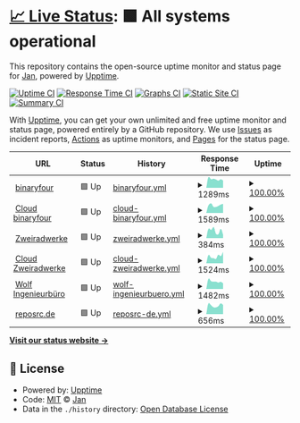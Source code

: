 # [📈 Live Status](https://stoamandl.github.io/upptime): <!--live status--> **🟩 All systems operational**

This repository contains the open-source uptime monitor and status page for [Jan](https://stoamandl.github.io/upptime), powered by [Upptime](https://github.com/upptime/upptime).

[![Uptime CI](https://github.com/stoamandl/upptime/workflows/Uptime%20CI/badge.svg)](https://github.com/stoamandl/upptime/actions?query=workflow%3A%22Uptime+CI%22)
[![Response Time CI](https://github.com/stoamandl/upptime/workflows/Response%20Time%20CI/badge.svg)](https://github.com/stoamandl/upptime/actions?query=workflow%3A%22Response+Time+CI%22)
[![Graphs CI](https://github.com/stoamandl/upptime/workflows/Graphs%20CI/badge.svg)](https://github.com/stoamandl/upptime/actions?query=workflow%3A%22Graphs+CI%22)
[![Static Site CI](https://github.com/stoamandl/upptime/workflows/Static%20Site%20CI/badge.svg)](https://github.com/stoamandl/upptime/actions?query=workflow%3A%22Static+Site+CI%22)
[![Summary CI](https://github.com/stoamandl/upptime/workflows/Summary%20CI/badge.svg)](https://github.com/stoamandl/upptime/actions?query=workflow%3A%22Summary+CI%22)

With [Upptime](https://upptime.js.org), you can get your own unlimited and free uptime monitor and status page, powered entirely by a GitHub repository. We use [Issues](https://github.com/stoamandl/upptime/issues) as incident reports, [Actions](https://github.com/stoamandl/upptime/actions) as uptime monitors, and [Pages](https://stoamandl.github.io/upptime) for the status page.

<!--start: status pages-->
<!-- This summary is generated by Upptime (https://github.com/upptime/upptime) -->
<!-- Do not edit this manually, your changes will be overwritten -->
<!-- prettier-ignore -->
| URL | Status | History | Response Time | Uptime |
| --- | ------ | ------- | ------------- | ------ |
| <img alt="" src="https://icons.duckduckgo.com/ip3/binaryfour.de.ico" height="13"> [binaryfour](https://binaryfour.de) | 🟩 Up | [binaryfour.yml](https://github.com/stoamandl/upptime/commits/HEAD/history/binaryfour.yml) | <details><summary><img alt="Response time graph" src="./graphs/binaryfour/response-time-week.png" height="20"> 1289ms</summary><br><a href="https://stoamandl.github.io/upptime/history/binaryfour"><img alt="Response time 839" src="https://img.shields.io/endpoint?url=https%3A%2F%2Fraw.githubusercontent.com%2Fstoamandl%2Fupptime%2FHEAD%2Fapi%2Fbinaryfour%2Fresponse-time.json"></a><br><a href="https://stoamandl.github.io/upptime/history/binaryfour"><img alt="24-hour response time 1283" src="https://img.shields.io/endpoint?url=https%3A%2F%2Fraw.githubusercontent.com%2Fstoamandl%2Fupptime%2FHEAD%2Fapi%2Fbinaryfour%2Fresponse-time-day.json"></a><br><a href="https://stoamandl.github.io/upptime/history/binaryfour"><img alt="7-day response time 1289" src="https://img.shields.io/endpoint?url=https%3A%2F%2Fraw.githubusercontent.com%2Fstoamandl%2Fupptime%2FHEAD%2Fapi%2Fbinaryfour%2Fresponse-time-week.json"></a><br><a href="https://stoamandl.github.io/upptime/history/binaryfour"><img alt="30-day response time 1354" src="https://img.shields.io/endpoint?url=https%3A%2F%2Fraw.githubusercontent.com%2Fstoamandl%2Fupptime%2FHEAD%2Fapi%2Fbinaryfour%2Fresponse-time-month.json"></a><br><a href="https://stoamandl.github.io/upptime/history/binaryfour"><img alt="1-year response time 854" src="https://img.shields.io/endpoint?url=https%3A%2F%2Fraw.githubusercontent.com%2Fstoamandl%2Fupptime%2FHEAD%2Fapi%2Fbinaryfour%2Fresponse-time-year.json"></a></details> | <details><summary><a href="https://stoamandl.github.io/upptime/history/binaryfour">100.00%</a></summary><a href="https://stoamandl.github.io/upptime/history/binaryfour"><img alt="All-time uptime 99.90%" src="https://img.shields.io/endpoint?url=https%3A%2F%2Fraw.githubusercontent.com%2Fstoamandl%2Fupptime%2FHEAD%2Fapi%2Fbinaryfour%2Fuptime.json"></a><br><a href="https://stoamandl.github.io/upptime/history/binaryfour"><img alt="24-hour uptime 100.00%" src="https://img.shields.io/endpoint?url=https%3A%2F%2Fraw.githubusercontent.com%2Fstoamandl%2Fupptime%2FHEAD%2Fapi%2Fbinaryfour%2Fuptime-day.json"></a><br><a href="https://stoamandl.github.io/upptime/history/binaryfour"><img alt="7-day uptime 100.00%" src="https://img.shields.io/endpoint?url=https%3A%2F%2Fraw.githubusercontent.com%2Fstoamandl%2Fupptime%2FHEAD%2Fapi%2Fbinaryfour%2Fuptime-week.json"></a><br><a href="https://stoamandl.github.io/upptime/history/binaryfour"><img alt="30-day uptime 100.00%" src="https://img.shields.io/endpoint?url=https%3A%2F%2Fraw.githubusercontent.com%2Fstoamandl%2Fupptime%2FHEAD%2Fapi%2Fbinaryfour%2Fuptime-month.json"></a><br><a href="https://stoamandl.github.io/upptime/history/binaryfour"><img alt="1-year uptime 100.00%" src="https://img.shields.io/endpoint?url=https%3A%2F%2Fraw.githubusercontent.com%2Fstoamandl%2Fupptime%2FHEAD%2Fapi%2Fbinaryfour%2Fuptime-year.json"></a></details>
| <img alt="" src="https://icons.duckduckgo.com/ip3/cloud.binaryfour.de.ico" height="13"> [Cloud binaryfour](https://cloud.binaryfour.de) | 🟩 Up | [cloud-binaryfour.yml](https://github.com/stoamandl/upptime/commits/HEAD/history/cloud-binaryfour.yml) | <details><summary><img alt="Response time graph" src="./graphs/cloud-binaryfour/response-time-week.png" height="20"> 1589ms</summary><br><a href="https://stoamandl.github.io/upptime/history/cloud-binaryfour"><img alt="Response time 1103" src="https://img.shields.io/endpoint?url=https%3A%2F%2Fraw.githubusercontent.com%2Fstoamandl%2Fupptime%2FHEAD%2Fapi%2Fcloud-binaryfour%2Fresponse-time.json"></a><br><a href="https://stoamandl.github.io/upptime/history/cloud-binaryfour"><img alt="24-hour response time 1392" src="https://img.shields.io/endpoint?url=https%3A%2F%2Fraw.githubusercontent.com%2Fstoamandl%2Fupptime%2FHEAD%2Fapi%2Fcloud-binaryfour%2Fresponse-time-day.json"></a><br><a href="https://stoamandl.github.io/upptime/history/cloud-binaryfour"><img alt="7-day response time 1589" src="https://img.shields.io/endpoint?url=https%3A%2F%2Fraw.githubusercontent.com%2Fstoamandl%2Fupptime%2FHEAD%2Fapi%2Fcloud-binaryfour%2Fresponse-time-week.json"></a><br><a href="https://stoamandl.github.io/upptime/history/cloud-binaryfour"><img alt="30-day response time 1590" src="https://img.shields.io/endpoint?url=https%3A%2F%2Fraw.githubusercontent.com%2Fstoamandl%2Fupptime%2FHEAD%2Fapi%2Fcloud-binaryfour%2Fresponse-time-month.json"></a><br><a href="https://stoamandl.github.io/upptime/history/cloud-binaryfour"><img alt="1-year response time 1071" src="https://img.shields.io/endpoint?url=https%3A%2F%2Fraw.githubusercontent.com%2Fstoamandl%2Fupptime%2FHEAD%2Fapi%2Fcloud-binaryfour%2Fresponse-time-year.json"></a></details> | <details><summary><a href="https://stoamandl.github.io/upptime/history/cloud-binaryfour">100.00%</a></summary><a href="https://stoamandl.github.io/upptime/history/cloud-binaryfour"><img alt="All-time uptime 99.89%" src="https://img.shields.io/endpoint?url=https%3A%2F%2Fraw.githubusercontent.com%2Fstoamandl%2Fupptime%2FHEAD%2Fapi%2Fcloud-binaryfour%2Fuptime.json"></a><br><a href="https://stoamandl.github.io/upptime/history/cloud-binaryfour"><img alt="24-hour uptime 100.00%" src="https://img.shields.io/endpoint?url=https%3A%2F%2Fraw.githubusercontent.com%2Fstoamandl%2Fupptime%2FHEAD%2Fapi%2Fcloud-binaryfour%2Fuptime-day.json"></a><br><a href="https://stoamandl.github.io/upptime/history/cloud-binaryfour"><img alt="7-day uptime 100.00%" src="https://img.shields.io/endpoint?url=https%3A%2F%2Fraw.githubusercontent.com%2Fstoamandl%2Fupptime%2FHEAD%2Fapi%2Fcloud-binaryfour%2Fuptime-week.json"></a><br><a href="https://stoamandl.github.io/upptime/history/cloud-binaryfour"><img alt="30-day uptime 99.90%" src="https://img.shields.io/endpoint?url=https%3A%2F%2Fraw.githubusercontent.com%2Fstoamandl%2Fupptime%2FHEAD%2Fapi%2Fcloud-binaryfour%2Fuptime-month.json"></a><br><a href="https://stoamandl.github.io/upptime/history/cloud-binaryfour"><img alt="1-year uptime 99.99%" src="https://img.shields.io/endpoint?url=https%3A%2F%2Fraw.githubusercontent.com%2Fstoamandl%2Fupptime%2FHEAD%2Fapi%2Fcloud-binaryfour%2Fuptime-year.json"></a></details>
| <img alt="" src="https://icons.duckduckgo.com/ip3/zweiradwerke.de.ico" height="13"> [Zweiradwerke](https://zweiradwerke.de) | 🟩 Up | [zweiradwerke.yml](https://github.com/stoamandl/upptime/commits/HEAD/history/zweiradwerke.yml) | <details><summary><img alt="Response time graph" src="./graphs/zweiradwerke/response-time-week.png" height="20"> 384ms</summary><br><a href="https://stoamandl.github.io/upptime/history/zweiradwerke"><img alt="Response time 619" src="https://img.shields.io/endpoint?url=https%3A%2F%2Fraw.githubusercontent.com%2Fstoamandl%2Fupptime%2FHEAD%2Fapi%2Fzweiradwerke%2Fresponse-time.json"></a><br><a href="https://stoamandl.github.io/upptime/history/zweiradwerke"><img alt="24-hour response time 243" src="https://img.shields.io/endpoint?url=https%3A%2F%2Fraw.githubusercontent.com%2Fstoamandl%2Fupptime%2FHEAD%2Fapi%2Fzweiradwerke%2Fresponse-time-day.json"></a><br><a href="https://stoamandl.github.io/upptime/history/zweiradwerke"><img alt="7-day response time 384" src="https://img.shields.io/endpoint?url=https%3A%2F%2Fraw.githubusercontent.com%2Fstoamandl%2Fupptime%2FHEAD%2Fapi%2Fzweiradwerke%2Fresponse-time-week.json"></a><br><a href="https://stoamandl.github.io/upptime/history/zweiradwerke"><img alt="30-day response time 530" src="https://img.shields.io/endpoint?url=https%3A%2F%2Fraw.githubusercontent.com%2Fstoamandl%2Fupptime%2FHEAD%2Fapi%2Fzweiradwerke%2Fresponse-time-month.json"></a><br><a href="https://stoamandl.github.io/upptime/history/zweiradwerke"><img alt="1-year response time 397" src="https://img.shields.io/endpoint?url=https%3A%2F%2Fraw.githubusercontent.com%2Fstoamandl%2Fupptime%2FHEAD%2Fapi%2Fzweiradwerke%2Fresponse-time-year.json"></a></details> | <details><summary><a href="https://stoamandl.github.io/upptime/history/zweiradwerke">100.00%</a></summary><a href="https://stoamandl.github.io/upptime/history/zweiradwerke"><img alt="All-time uptime 99.73%" src="https://img.shields.io/endpoint?url=https%3A%2F%2Fraw.githubusercontent.com%2Fstoamandl%2Fupptime%2FHEAD%2Fapi%2Fzweiradwerke%2Fuptime.json"></a><br><a href="https://stoamandl.github.io/upptime/history/zweiradwerke"><img alt="24-hour uptime 100.00%" src="https://img.shields.io/endpoint?url=https%3A%2F%2Fraw.githubusercontent.com%2Fstoamandl%2Fupptime%2FHEAD%2Fapi%2Fzweiradwerke%2Fuptime-day.json"></a><br><a href="https://stoamandl.github.io/upptime/history/zweiradwerke"><img alt="7-day uptime 100.00%" src="https://img.shields.io/endpoint?url=https%3A%2F%2Fraw.githubusercontent.com%2Fstoamandl%2Fupptime%2FHEAD%2Fapi%2Fzweiradwerke%2Fuptime-week.json"></a><br><a href="https://stoamandl.github.io/upptime/history/zweiradwerke"><img alt="30-day uptime 100.00%" src="https://img.shields.io/endpoint?url=https%3A%2F%2Fraw.githubusercontent.com%2Fstoamandl%2Fupptime%2FHEAD%2Fapi%2Fzweiradwerke%2Fuptime-month.json"></a><br><a href="https://stoamandl.github.io/upptime/history/zweiradwerke"><img alt="1-year uptime 100.00%" src="https://img.shields.io/endpoint?url=https%3A%2F%2Fraw.githubusercontent.com%2Fstoamandl%2Fupptime%2FHEAD%2Fapi%2Fzweiradwerke%2Fuptime-year.json"></a></details>
| <img alt="" src="https://icons.duckduckgo.com/ip3/cloud.zweiradwerke.de.ico" height="13"> [Cloud Zweiradwerke](https://cloud.zweiradwerke.de) | 🟩 Up | [cloud-zweiradwerke.yml](https://github.com/stoamandl/upptime/commits/HEAD/history/cloud-zweiradwerke.yml) | <details><summary><img alt="Response time graph" src="./graphs/cloud-zweiradwerke/response-time-week.png" height="20"> 1524ms</summary><br><a href="https://stoamandl.github.io/upptime/history/cloud-zweiradwerke"><img alt="Response time 948" src="https://img.shields.io/endpoint?url=https%3A%2F%2Fraw.githubusercontent.com%2Fstoamandl%2Fupptime%2FHEAD%2Fapi%2Fcloud-zweiradwerke%2Fresponse-time.json"></a><br><a href="https://stoamandl.github.io/upptime/history/cloud-zweiradwerke"><img alt="24-hour response time 1535" src="https://img.shields.io/endpoint?url=https%3A%2F%2Fraw.githubusercontent.com%2Fstoamandl%2Fupptime%2FHEAD%2Fapi%2Fcloud-zweiradwerke%2Fresponse-time-day.json"></a><br><a href="https://stoamandl.github.io/upptime/history/cloud-zweiradwerke"><img alt="7-day response time 1524" src="https://img.shields.io/endpoint?url=https%3A%2F%2Fraw.githubusercontent.com%2Fstoamandl%2Fupptime%2FHEAD%2Fapi%2Fcloud-zweiradwerke%2Fresponse-time-week.json"></a><br><a href="https://stoamandl.github.io/upptime/history/cloud-zweiradwerke"><img alt="30-day response time 1474" src="https://img.shields.io/endpoint?url=https%3A%2F%2Fraw.githubusercontent.com%2Fstoamandl%2Fupptime%2FHEAD%2Fapi%2Fcloud-zweiradwerke%2Fresponse-time-month.json"></a><br><a href="https://stoamandl.github.io/upptime/history/cloud-zweiradwerke"><img alt="1-year response time 976" src="https://img.shields.io/endpoint?url=https%3A%2F%2Fraw.githubusercontent.com%2Fstoamandl%2Fupptime%2FHEAD%2Fapi%2Fcloud-zweiradwerke%2Fresponse-time-year.json"></a></details> | <details><summary><a href="https://stoamandl.github.io/upptime/history/cloud-zweiradwerke">100.00%</a></summary><a href="https://stoamandl.github.io/upptime/history/cloud-zweiradwerke"><img alt="All-time uptime 99.84%" src="https://img.shields.io/endpoint?url=https%3A%2F%2Fraw.githubusercontent.com%2Fstoamandl%2Fupptime%2FHEAD%2Fapi%2Fcloud-zweiradwerke%2Fuptime.json"></a><br><a href="https://stoamandl.github.io/upptime/history/cloud-zweiradwerke"><img alt="24-hour uptime 100.00%" src="https://img.shields.io/endpoint?url=https%3A%2F%2Fraw.githubusercontent.com%2Fstoamandl%2Fupptime%2FHEAD%2Fapi%2Fcloud-zweiradwerke%2Fuptime-day.json"></a><br><a href="https://stoamandl.github.io/upptime/history/cloud-zweiradwerke"><img alt="7-day uptime 100.00%" src="https://img.shields.io/endpoint?url=https%3A%2F%2Fraw.githubusercontent.com%2Fstoamandl%2Fupptime%2FHEAD%2Fapi%2Fcloud-zweiradwerke%2Fuptime-week.json"></a><br><a href="https://stoamandl.github.io/upptime/history/cloud-zweiradwerke"><img alt="30-day uptime 100.00%" src="https://img.shields.io/endpoint?url=https%3A%2F%2Fraw.githubusercontent.com%2Fstoamandl%2Fupptime%2FHEAD%2Fapi%2Fcloud-zweiradwerke%2Fuptime-month.json"></a><br><a href="https://stoamandl.github.io/upptime/history/cloud-zweiradwerke"><img alt="1-year uptime 99.99%" src="https://img.shields.io/endpoint?url=https%3A%2F%2Fraw.githubusercontent.com%2Fstoamandl%2Fupptime%2FHEAD%2Fapi%2Fcloud-zweiradwerke%2Fuptime-year.json"></a></details>
| <img alt="" src="https://icons.duckduckgo.com/ip3/wolf-ingenieurbuero.de.ico" height="13"> [Wolf Ingenieurbüro](https://wolf-ingenieurbuero.de) | 🟩 Up | [wolf-ingenieurbuero.yml](https://github.com/stoamandl/upptime/commits/HEAD/history/wolf-ingenieurbuero.yml) | <details><summary><img alt="Response time graph" src="./graphs/wolf-ingenieurbuero/response-time-week.png" height="20"> 1482ms</summary><br><a href="https://stoamandl.github.io/upptime/history/wolf-ingenieurbuero"><img alt="Response time 1956" src="https://img.shields.io/endpoint?url=https%3A%2F%2Fraw.githubusercontent.com%2Fstoamandl%2Fupptime%2FHEAD%2Fapi%2Fwolf-ingenieurbuero%2Fresponse-time.json"></a><br><a href="https://stoamandl.github.io/upptime/history/wolf-ingenieurbuero"><img alt="24-hour response time 1275" src="https://img.shields.io/endpoint?url=https%3A%2F%2Fraw.githubusercontent.com%2Fstoamandl%2Fupptime%2FHEAD%2Fapi%2Fwolf-ingenieurbuero%2Fresponse-time-day.json"></a><br><a href="https://stoamandl.github.io/upptime/history/wolf-ingenieurbuero"><img alt="7-day response time 1482" src="https://img.shields.io/endpoint?url=https%3A%2F%2Fraw.githubusercontent.com%2Fstoamandl%2Fupptime%2FHEAD%2Fapi%2Fwolf-ingenieurbuero%2Fresponse-time-week.json"></a><br><a href="https://stoamandl.github.io/upptime/history/wolf-ingenieurbuero"><img alt="30-day response time 1579" src="https://img.shields.io/endpoint?url=https%3A%2F%2Fraw.githubusercontent.com%2Fstoamandl%2Fupptime%2FHEAD%2Fapi%2Fwolf-ingenieurbuero%2Fresponse-time-month.json"></a><br><a href="https://stoamandl.github.io/upptime/history/wolf-ingenieurbuero"><img alt="1-year response time 1841" src="https://img.shields.io/endpoint?url=https%3A%2F%2Fraw.githubusercontent.com%2Fstoamandl%2Fupptime%2FHEAD%2Fapi%2Fwolf-ingenieurbuero%2Fresponse-time-year.json"></a></details> | <details><summary><a href="https://stoamandl.github.io/upptime/history/wolf-ingenieurbuero">100.00%</a></summary><a href="https://stoamandl.github.io/upptime/history/wolf-ingenieurbuero"><img alt="All-time uptime 99.89%" src="https://img.shields.io/endpoint?url=https%3A%2F%2Fraw.githubusercontent.com%2Fstoamandl%2Fupptime%2FHEAD%2Fapi%2Fwolf-ingenieurbuero%2Fuptime.json"></a><br><a href="https://stoamandl.github.io/upptime/history/wolf-ingenieurbuero"><img alt="24-hour uptime 100.00%" src="https://img.shields.io/endpoint?url=https%3A%2F%2Fraw.githubusercontent.com%2Fstoamandl%2Fupptime%2FHEAD%2Fapi%2Fwolf-ingenieurbuero%2Fuptime-day.json"></a><br><a href="https://stoamandl.github.io/upptime/history/wolf-ingenieurbuero"><img alt="7-day uptime 100.00%" src="https://img.shields.io/endpoint?url=https%3A%2F%2Fraw.githubusercontent.com%2Fstoamandl%2Fupptime%2FHEAD%2Fapi%2Fwolf-ingenieurbuero%2Fuptime-week.json"></a><br><a href="https://stoamandl.github.io/upptime/history/wolf-ingenieurbuero"><img alt="30-day uptime 100.00%" src="https://img.shields.io/endpoint?url=https%3A%2F%2Fraw.githubusercontent.com%2Fstoamandl%2Fupptime%2FHEAD%2Fapi%2Fwolf-ingenieurbuero%2Fuptime-month.json"></a><br><a href="https://stoamandl.github.io/upptime/history/wolf-ingenieurbuero"><img alt="1-year uptime 99.98%" src="https://img.shields.io/endpoint?url=https%3A%2F%2Fraw.githubusercontent.com%2Fstoamandl%2Fupptime%2FHEAD%2Fapi%2Fwolf-ingenieurbuero%2Fuptime-year.json"></a></details>
| <img alt="" src="https://icons.duckduckgo.com/ip3/reposrc.de.ico" height="13"> [reposrc.de](https://reposrc.de) | 🟩 Up | [reposrc-de.yml](https://github.com/stoamandl/upptime/commits/HEAD/history/reposrc-de.yml) | <details><summary><img alt="Response time graph" src="./graphs/reposrc-de/response-time-week.png" height="20"> 656ms</summary><br><a href="https://stoamandl.github.io/upptime/history/reposrc-de"><img alt="Response time 547" src="https://img.shields.io/endpoint?url=https%3A%2F%2Fraw.githubusercontent.com%2Fstoamandl%2Fupptime%2FHEAD%2Fapi%2Freposrc-de%2Fresponse-time.json"></a><br><a href="https://stoamandl.github.io/upptime/history/reposrc-de"><img alt="24-hour response time 623" src="https://img.shields.io/endpoint?url=https%3A%2F%2Fraw.githubusercontent.com%2Fstoamandl%2Fupptime%2FHEAD%2Fapi%2Freposrc-de%2Fresponse-time-day.json"></a><br><a href="https://stoamandl.github.io/upptime/history/reposrc-de"><img alt="7-day response time 656" src="https://img.shields.io/endpoint?url=https%3A%2F%2Fraw.githubusercontent.com%2Fstoamandl%2Fupptime%2FHEAD%2Fapi%2Freposrc-de%2Fresponse-time-week.json"></a><br><a href="https://stoamandl.github.io/upptime/history/reposrc-de"><img alt="30-day response time 791" src="https://img.shields.io/endpoint?url=https%3A%2F%2Fraw.githubusercontent.com%2Fstoamandl%2Fupptime%2FHEAD%2Fapi%2Freposrc-de%2Fresponse-time-month.json"></a><br><a href="https://stoamandl.github.io/upptime/history/reposrc-de"><img alt="1-year response time 556" src="https://img.shields.io/endpoint?url=https%3A%2F%2Fraw.githubusercontent.com%2Fstoamandl%2Fupptime%2FHEAD%2Fapi%2Freposrc-de%2Fresponse-time-year.json"></a></details> | <details><summary><a href="https://stoamandl.github.io/upptime/history/reposrc-de">100.00%</a></summary><a href="https://stoamandl.github.io/upptime/history/reposrc-de"><img alt="All-time uptime 100.00%" src="https://img.shields.io/endpoint?url=https%3A%2F%2Fraw.githubusercontent.com%2Fstoamandl%2Fupptime%2FHEAD%2Fapi%2Freposrc-de%2Fuptime.json"></a><br><a href="https://stoamandl.github.io/upptime/history/reposrc-de"><img alt="24-hour uptime 100.00%" src="https://img.shields.io/endpoint?url=https%3A%2F%2Fraw.githubusercontent.com%2Fstoamandl%2Fupptime%2FHEAD%2Fapi%2Freposrc-de%2Fuptime-day.json"></a><br><a href="https://stoamandl.github.io/upptime/history/reposrc-de"><img alt="7-day uptime 100.00%" src="https://img.shields.io/endpoint?url=https%3A%2F%2Fraw.githubusercontent.com%2Fstoamandl%2Fupptime%2FHEAD%2Fapi%2Freposrc-de%2Fuptime-week.json"></a><br><a href="https://stoamandl.github.io/upptime/history/reposrc-de"><img alt="30-day uptime 100.00%" src="https://img.shields.io/endpoint?url=https%3A%2F%2Fraw.githubusercontent.com%2Fstoamandl%2Fupptime%2FHEAD%2Fapi%2Freposrc-de%2Fuptime-month.json"></a><br><a href="https://stoamandl.github.io/upptime/history/reposrc-de"><img alt="1-year uptime 100.00%" src="https://img.shields.io/endpoint?url=https%3A%2F%2Fraw.githubusercontent.com%2Fstoamandl%2Fupptime%2FHEAD%2Fapi%2Freposrc-de%2Fuptime-year.json"></a></details>

<!--end: status pages-->

[**Visit our status website →**](https://stoamandl.github.io/upptime)

## 📄 License

- Powered by: [Upptime](https://github.com/upptime/upptime)
- Code: [MIT](./LICENSE) © [Jan](https://stoamandl.github.io/upptime)
- Data in the `./history` directory: [Open Database License](https://opendatacommons.org/licenses/odbl/1-0/)
